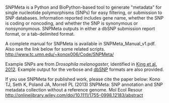 SNPMeta is a Python and BioPython-based tool to generate "metadata" for single nucleotide polymorphisms (SNPs) for easy filtering, or submission to SNP databases. Information reported includes gene name, whether the SNP is coding or noncoding, and whether the SNP is synonymous or nonsynonymous. SNPMeta outputs in either a dbSNP submission report format, or a tab-delimited format. 

A complete manual for SNPMeta is available in SNPMeta_Manual_v1.pdf. Also see the link below for some related scripts.
http://www.tc.umn.edu/~konox006/Code/SNPMeta/

Example SNPs are from *Drosophila melanogaster,* identified in [King et al. 2012](http://www.genetics.org/content/191/3/935.long). Example output for the verbose and [dbSNP](http://www.ncbi.nlm.nih.gov/SNP/) formats are also provided.

If you use SNPMeta for published work, please cite the paper below:
Kono TJ, Seth K, Poland JA, Morrell PL (2013) SNPMeta: SNP annotation and SNP metadata collection without a reference genome. Mol Ecol Resour 
http://onlinelibrary.wiley.com/doi/10.1111/1755-0998.12183/abstract
